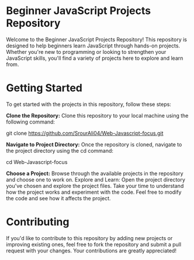 # Beginner JavaScript Projects Repository

Welcome to the Beginner JavaScript Projects Repository! This repository is designed to help beginners learn JavaScript through hands-on projects. Whether you're new to programming or looking to strengthen your JavaScript skills, you'll find a variety of projects here to explore and learn from.


# Getting Started
To get started with the projects in this repository, follow these steps:

**Clone the Repository:** Clone this repository to your local machine using the following command:

git clone https://github.com/SrourAli04/Web-Javascript-focus.git

**Navigate to Project Directory:** Once the repository is cloned, navigate to the project directory using the cd command:

cd Web-Javascript-focus

**Choose a Project:** Browse through the available projects in the repository and choose one to work on.
Explore and Learn: Open the project directory you've chosen and explore the project files. Take your time to understand how the project works and experiment with the code. Feel free to modify the code and see how it affects the project.

# Contributing
If you'd like to contribute to this repository by adding new projects or improving existing ones, feel free to fork the repository and submit a pull request with your changes. Your contributions are greatly appreciated!
